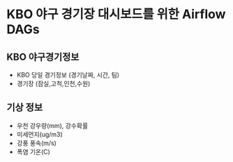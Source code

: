 # KBO 야구 경기장 대시보드를 위한 Airflow DAGs
## KBO 야구경기정보	
- KBO 당일 경기정보 (경기날짜, 시간, 팀)
- 경기장 (잠실,고척,인천,수원)
## 기상 정보 
- 우천	강우량(mm), 강수확률
- 미세먼지(ug/m3)
- 강풍	풍속(m/s)
- 폭염	기온(C)
